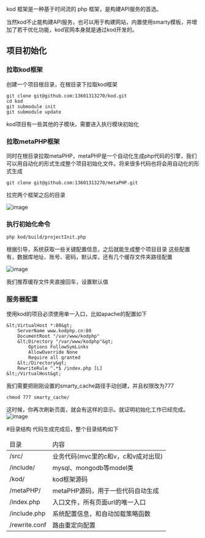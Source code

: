 kod 框架是一种基于时间流的 php 框架，是构建API服务的首选。

当然kod不止能构建API服务，也可以用于构建网站，内置使用smarty模板，并增加了若干优化功能，kod官网本身就是通过kod开发的。

## 项目初始化
### 拉取kod框架
创建一个项目根目录，在根目录下拉取kod框架

```shell
git clone git@github.com:13601313270/kod.git
cd kod
git submodule init
git submodule update
```
kod项目有一些其他的子模块，需要进入执行模块初始化
### 拉取metaPHP框架
同时在根目录拉取metaPHP，metaPHP是一个自动化生成php代码的引擎，我们可以用自动化的形式生成整个项目初始化文件。将来很多代码也将会用自动化的形式生成
```shell
git clone git@github.com:13601313270/metaPHP.git
```
拉完两个框架之后的目录

![image](https://www-kodphp-cn.oss-cn-beijing.aliyuncs.com/8105934-2b0e749b1333e37a.png)

### 执行初始化命令
```shell
php kod/build/projectInit.php
```
根据引导，系统获取一些关键配置信息，之后就能生成整个项目目录
这些配置有，数据库地址、账号、密码，默认库，还有几个缓存文件夹路径配置

![image](
https://www-kodphp-cn.oss-cn-beijing.aliyuncs.com/8105934-1ae8142077c95670.png)

我们推荐缓存文件夹直接回车，设置默认值
### 服务器配置
使用kod的项目必须使用单一入口，比如apache的配置如下
```shell
&lt;VirtualHost *:80&gt;
    ServerName www.kodphp.cn:80
    DocumentRoot "/var/www/kodphp"
    &lt;Directory "/var/www/kodphp"&gt;
        Options FollowSymLinks
        AllowOverride None
        Require all granted
    &lt;/Directory&gt;
    RewriteRule ^.*$ /index.php [L]
&lt;/VirtualHost&gt;
```

我们需要把刚刚设置的smarty_cache路径手动创建，并且权限改为777
```shell
chmod 777 smarty_cache/
```

这时候，你再次刷新页面，就会有这样的显示。就证明初始化工作已经完成。
![image](https://www-kodphp-cn.oss-cn-beijing.aliyuncs.com/8105934-c1616ab87bf5ef1e.png)

#目录结构
代码生成完成后，整个目录结构如下
<table>
    <thead>
        <tr>
            <td>目录</td>
            <td>内容</td>
        </tr>
    </thead>
    <tbody>
        <tr>
            <td>/src/</td>
            <td>业务代码(mvc里的c和v，c和v成对出现)</td>
        </tr>
        <tr>
            <td>/include/</td>
            <td>mysql、mongodb等model类</td>
        </tr>
        <tr>
            <td>/kod/</td>
            <td>kod框架源码</td>
        </tr>
        <tr>
            <td>/metaPHP/</td>
            <td>metaPHP源码，用于一些代码自动生成</td>
        </tr>
        <tr>
            <td>/index.php</td>
            <td>入口文件，所有页面url的唯一入口</td>
        </tr>
        <tr>
            <td>/include.php</td>
            <td>系统配置信息，和自动加载策略函数</td>
        </tr>
        <tr>
            <td>/rewrite.conf</td>
            <td>路由重定向配置</td>
        </tr>
    </tbody>
</table>
